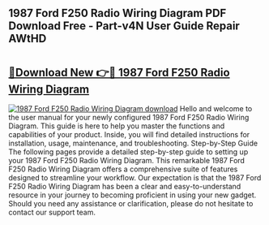 ## 1987 Ford F250 Radio Wiring Diagram PDF Download Free - Part-v4N User Guide Repair AWtHD

# <h2><a href="http://dfmdyzg.blite.top/?on=1987+Ford+F250+Radio+Wiring+Diagram">🔗Download New 👉🔴 1987 Ford F250 Radio Wiring Diagram</a></h2>

[![1987 Ford F250 Radio Wiring Diagram download](https://i.imgur.com/lujVjoI.png)](http://dfmdyzg.blite.top/?on=1987+Ford+F250+Radio+Wiring+Diagram)
Hello and welcome to the user manual for your newly configured 1987 Ford F250 Radio Wiring Diagram. This guide is here to help you master the functions and capabilities of your product. Inside, you will find detailed instructions for installation, usage, maintenance, and troubleshooting. Step-by-Step Guide The following pages provide a detailed step-by-step guide to setting up your 1987 Ford F250 Radio Wiring Diagram. This remarkable 1987 Ford F250 Radio Wiring Diagram offers a comprehensive suite of features designed to streamline your workflow. Our expectation is that the 1987 Ford F250 Radio Wiring Diagram has been a clear and easy-to-understand resource in your journey to becoming proficient in using your new gadget. Should you need any assistance or clarification, please do not hesitate to contact our support team.
